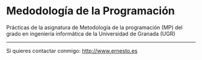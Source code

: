 Medodología de la Programación
==============================

Prácticas de la asignatura de Metodología de la programación (MP) del grado en ingeniería informática de la Universidad de Granada (UGR)

---
Si quieres contactar conmigo: http://www.ernesto.es
